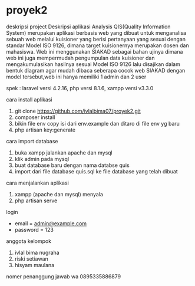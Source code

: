 # proyek2
deskripsi project
Deskripsi aplikasi
Analysis QIS(Quality Information System) merupakan aplikasi berbasis web yang dibuat untuk menganalisa sebuah web melalui kuisioner yang berisi pertanyaan yang sesuai dengan standar Model ISO 9126, dimana target kuisionernya merupakan dosen dan mahasiswa.
 Web ini menggunakan SIAKAD sebagai bahan ujinya dimana web ini juga mempermudah pengumpulan data kuisioner dan mengakumulasikan hasilnya sesuai Model ISO 9126 lalu disajikan dalam bentuk diagram agar mudah dibaca seberapa cocok web SIAKAD dengan model tersebut,web ini hanya memiliki 1 admin dan 2 user
 
 spek : laravel versi 4.2.16, php versi 8.1.6, xampp versi v3.3.0
 
 
cara install aplikasi
1. git clone https://github.com/ivlalbima07/proyek2.git
2. composer install
3. bikin file env copy isi dari env.example dan ditaro di file env yg baru
4. php artisan key:generate

cara import database
1. buka xampp jalankan apache dan mysql
2. klik admin pada mysql
3. buat database baru dengan nama databse quis
4. import dari file database quis.sql ke file database yang telah dibuat

cara menjalankan aplikasi
1. xampp (apache dan mysql) menyala
2. php artisan serve

login
-   email = admin@example.com
-   password = 123


anggota kelompok
1. ivlal bima nugraha
2. riski setiawan
3. hisyam maulana

nomer penanggung jawab wa 0895335886879
